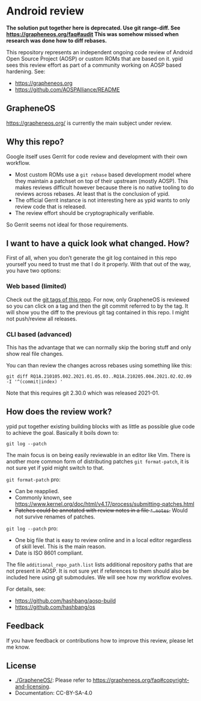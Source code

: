 <!--
SPDX-FileCopyrightText: 2021 Robin Schneider <ypid@riseup.net>

SPDX-License-Identifier: CC-BY-SA-4.0
-->

# Android review

**The solution put together here is deprecated. Use git range-diff. See https://grapheneos.org/faq#audit This was somehow missed when research was done how to diff rebases.**

This repository represents an independent ongoing code review of Android Open
Source Project (AOSP) or custom ROMs that are based on it.
ypid sees this review effort as part of a community working on AOSP based
hardening. See:

* https://grapheneos.org
* https://github.com/AOSPAlliance/README

## GrapheneOS

https://grapheneos.org/ is currently the main subject under review.

## Why this repo?

Google itself uses Gerrit for code review and development with their own
workflow.

* Most custom ROMs use a `git rebase` based development model where they
  maintain a patchset on top of their upstream (mostly AOSP). This makes
  reviews difficult however because there is no native tooling to do reviews
  across rebases. At least that is the conclusion of ypid.
* The official Gerrit instance is not interesting here as ypid wants to only
  review code that is released.
* The review effort should be cryptographically verifiable.

So Gerrit seems not ideal for those requirements.

## I want to have a quick look what changed. How?

First of all, when you don’t generate the git log contained in this repo
yourself you need to trust me that I do it properly. With that out of the way,
you have two options:

### Web based (limited)

Check out the [git tags of this
repo](https://github.com/ypid/android-review/releases). For now, only
GrapheneOS is reviewed so you can click on a tag and then the git commit
referred to by the tag. It will show you the diff to the previous git tag
contained in this repo. I might not push/review all releases.

### CLI based (advanced)

This has the advantage that we can normally skip the boring stuff and only show
real file changes.

You can than review the changes across rebases using something like this:

```Shell
git diff RQ1A.210105.002.2021.01.05.03..RQ1A.210205.004.2021.02.02.09 -I '^(commit|index) '
```

Note that this requires git 2.30.0 which was released 2021-01.

## How does the review work?

ypid put together existing building blocks with as little as possible glue code
to achieve the goal. Basically it boils down to:

```Shell
git log --patch
```

The main focus is on being easily reviewable in an editor like Vim. There is
another more common form of distributing patches `git format-patch`, it is not
sure yet if ypid might switch to that.

`git format-patch` pro:

* Can be reapplied.
* Commonly known, see https://www.kernel.org/doc/html/v4.17/process/submitting-patches.html
* ~~Patches could be annotated with review notes in a file `*.notes`.~~ Would not survive renames of patches.

`git log --patch` pro:

* One big file that is easy to review online and in a local editor regardless of skill level. This is the main reason.
* Date is ISO 8601 compliant.

The file `additional_repo_path.list` lists additional repository paths that are
not present in AOSP. It is not sure yet if references to them should also be
included here using git submodules. We will see how my workflow evolves.

For details, see:

* https://github.com/hashbang/aosp-build
* https://github.com/hashbang/os

## Feedback

If you have feedback or contributions how to improve this review, please let me
know.

## License

* [./GrapheneOS/](/GrapheneOS/): Please refer to https://grapheneos.org/faq#copyright-and-licensing.
* Documentation: CC-BY-SA-4.0
